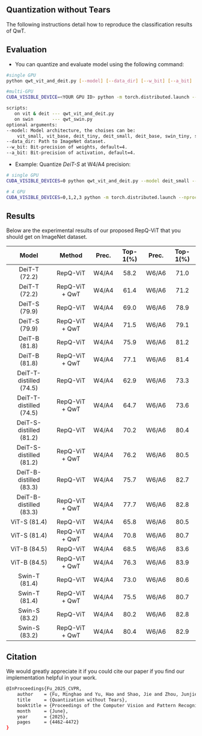 ## Quantization without Tears

The following instructions detail how to reproduce the classification results of QwT.

## Evaluation

- You can quantize and evaluate model using the following command:

```bash
#single GPU
python qwt_vit_and_deit.py [--model] [--data_dir] [--w_bit] [--a_bit]

#multi-GPU
CUDA_VISIBLE_DEVICE=<YOUR GPU ID> python -m torch.distributed.launch --nproc_per_node <YOUR GPU NUMS> --master_port <YOUR PORT> qwt_vit_and_deit.py [--model] [--w_bit] [--a_bit]

scripts:
   on vit & deit --- qwt_vit_and_deit.py
   on swin       --- qwt_swin.py
optional arguments:
--model: Model architecture, the choises can be: 
    vit_small, vit_base, deit_tiny, deit_small, deit_base, swin_tiny, swin_small ...
--data_dir: Path to ImageNet dataset.
--w_bit: Bit-precision of weights, default=4.
--a_bit: Bit-precision of activation, default=4.
```

- Example: Quantize *DeiT-S* at W4/A4 precision:

```bash
# single GPU
CUDA_VISIBLE_DEVICES=0 python qwt_vit_and_deit.py --model deit_small --data_dir <YOUR_DATA_DIR> --w_bit 4 --a_bit 4

# 4 GPU
CUDA_VISIBLE_DEVICES=0,1,2,3 python -m torch.distributed.launch --nproc_per_node 4 --master_port 12661 python qwt_vit_and_deit.py --model deit_small --data_dir <YOUR_DATA_DIR> --w_bit 4 --a_bit 4
```

## Results

Below are the experimental results of our proposed RepQ-ViT that you should get on ImageNet dataset.

| Model                    | Method         | Prec. | Top-1(%) | Prec. | Top-1(%) |
|:--------------:          |:-------------: |:-----:|:--------:|:-----:|:--------:|
| DeiT-T (72.2)            |  RepQ-ViT      | W4/A4 |  58.2    | W6/A6 |  71.0   |
| DeiT-T (72.2)            | RepQ-ViT + QwT | W4/A4 |  61.4    | W6/A6 |  71.2   |
| DeiT-S (79.9)            |  RepQ-ViT      | W4/A4 |  69.0    | W6/A6 |  78.9   |
| DeiT-S (79.9)            | RepQ-ViT + QwT | W4/A4 |  71.5    | W6/A6 |  79.1   |
| DeiT-B (81.8)            |  RepQ-ViT      | W4/A4 |  75.9    | W6/A6 |  81.2   |
| DeiT-B (81.8)            | RepQ-ViT + QwT | W4/A4 |  77.1    | W6/A6 |  81.4   |
| DeiT-T-distilled (74.5)  |  RepQ-ViT      | W4/A4 |  62.9    | W6/A6 |  73.3   |
| DeiT-T-distilled (74.5)  | RepQ-ViT + QwT | W4/A4 |  64.7    | W6/A6 |  73.6   |
| DeiT-S-distilled (81.2)  |  RepQ-ViT      | W4/A4 |  70.2    | W6/A6 |  80.4   |
| DeiT-S-distilled (81.2)  | RepQ-ViT + QwT | W4/A4 |  76.2    | W6/A6 |  80.5   |
| DeiT-B-distilled (83.3)  |  RepQ-ViT      | W4/A4 |  75.7    | W6/A6 |  82.7   |
| DeiT-B-distilled (83.3)  | RepQ-ViT + QwT | W4/A4 |  77.7    | W6/A6 |  82.8   |
| ViT-S (81.4)             |  RepQ-ViT      | W4/A4 |  65.8    | W6/A6 |  80.5   |
| ViT-S (81.4)             | RepQ-ViT + QwT | W4/A4 |  70.8    | W6/A6 |  80.7   |
| ViT-B (84.5)             |  RepQ-ViT      | W4/A4 |  68.5    | W6/A6 |  83.6   |
| ViT-B (84.5)             | RepQ-ViT + QwT | W4/A4 |  76.3    | W6/A6 |  83.9   |
| Swin-T (81.4)             |  RepQ-ViT      | W4/A4 | 73.0     | W6/A6 | 80.6   |
| Swin-T (81.4)             | RepQ-ViT + QwT | W4/A4 | 75.5     | W6/A6 | 80.7   |
| Swin-S (83.2)             |  RepQ-ViT      | W4/A4 | 80.2     | W6/A6 | 82.8   |
| Swin-S (83.2)             | RepQ-ViT + QwT | W4/A4 | 80.4     | W6/A6 | 82.9   |

## Citation

We would greatly appreciate it if you could cite our paper if you find our implementation helpful in your work.

```bash
@InProceedings{Fu_2025_CVPR,
    author    = {Fu, Minghao and Yu, Hao and Shao, Jie and Zhou, Junjie and Zhu, Ke and Wu, Jianxin},
    title     = {Quantization without Tears},
    booktitle = {Proceedings of the Computer Vision and Pattern Recognition Conference (CVPR)},
    month     = {June},
    year      = {2025},
    pages     = {4462-4472}
}
```
